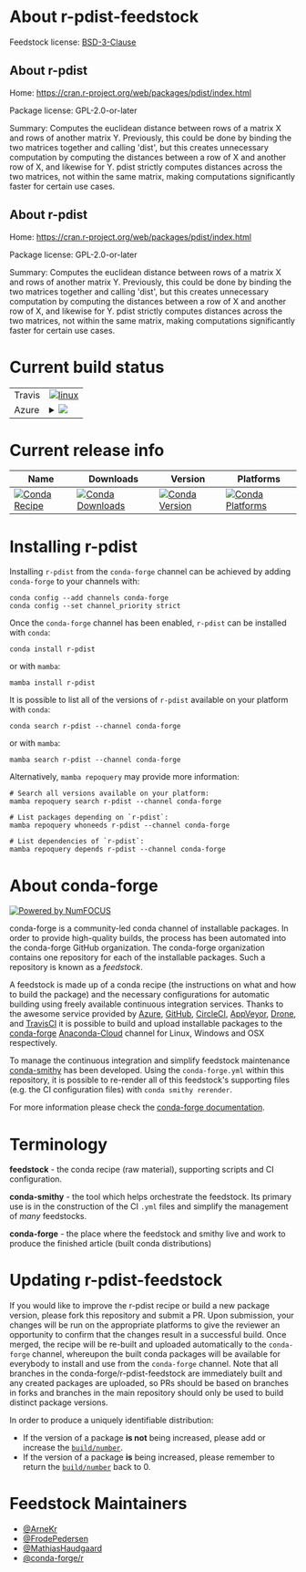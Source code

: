 About r-pdist-feedstock
=======================

Feedstock license: [BSD-3-Clause](https://github.com/conda-forge/r-pdist-feedstock/blob/main/LICENSE.txt)


About r-pdist
-------------

Home: https://cran.r-project.org/web/packages/pdist/index.html

Package license: GPL-2.0-or-later

Summary: Computes the euclidean distance between rows of a matrix X and rows of another matrix Y.  Previously, this could be done by binding the two matrices together and calling 'dist', but this creates unnecessary computation by computing the distances between a row of X and another row of X, and likewise for Y. pdist strictly computes distances across the two matrices, not within the same matrix, making computations significantly faster for certain use cases.

About r-pdist
-------------

Home: https://cran.r-project.org/web/packages/pdist/index.html

Package license: GPL-2.0-or-later

Summary: Computes the euclidean distance between rows of a matrix X and rows of another matrix Y.  Previously, this could be done by binding the two matrices together and calling 'dist', but this creates unnecessary computation by computing the distances between a row of X and another row of X, and likewise for Y. pdist strictly computes distances across the two matrices, not within the same matrix, making computations significantly faster for certain use cases.

Current build status
====================


<table><tr>
    <td>Travis</td>
    <td>
      <a href="https://app.travis-ci.com/conda-forge/r-pdist-feedstock">
        <img alt="linux" src="https://img.shields.io/travis/com/conda-forge/r-pdist-feedstock/main.svg?label=Linux">
      </a>
    </td>
  </tr>
    
  <tr>
    <td>Azure</td>
    <td>
      <details>
        <summary>
          <a href="https://dev.azure.com/conda-forge/feedstock-builds/_build/latest?definitionId=1431&branchName=main">
            <img src="https://dev.azure.com/conda-forge/feedstock-builds/_apis/build/status/r-pdist-feedstock?branchName=main">
          </a>
        </summary>
        <table>
          <thead><tr><th>Variant</th><th>Status</th></tr></thead>
          <tbody><tr>
              <td>linux_64_r_base4.2</td>
              <td>
                <a href="https://dev.azure.com/conda-forge/feedstock-builds/_build/latest?definitionId=1431&branchName=main">
                  <img src="https://dev.azure.com/conda-forge/feedstock-builds/_apis/build/status/r-pdist-feedstock?branchName=main&jobName=linux&configuration=linux%20linux_64_r_base4.2" alt="variant">
                </a>
              </td>
            </tr><tr>
              <td>linux_64_r_base4.3</td>
              <td>
                <a href="https://dev.azure.com/conda-forge/feedstock-builds/_build/latest?definitionId=1431&branchName=main">
                  <img src="https://dev.azure.com/conda-forge/feedstock-builds/_apis/build/status/r-pdist-feedstock?branchName=main&jobName=linux&configuration=linux%20linux_64_r_base4.3" alt="variant">
                </a>
              </td>
            </tr><tr>
              <td>linux_aarch64_r_base4.2</td>
              <td>
                <a href="https://dev.azure.com/conda-forge/feedstock-builds/_build/latest?definitionId=1431&branchName=main">
                  <img src="https://dev.azure.com/conda-forge/feedstock-builds/_apis/build/status/r-pdist-feedstock?branchName=main&jobName=linux&configuration=linux%20linux_aarch64_r_base4.2" alt="variant">
                </a>
              </td>
            </tr><tr>
              <td>linux_aarch64_r_base4.3</td>
              <td>
                <a href="https://dev.azure.com/conda-forge/feedstock-builds/_build/latest?definitionId=1431&branchName=main">
                  <img src="https://dev.azure.com/conda-forge/feedstock-builds/_apis/build/status/r-pdist-feedstock?branchName=main&jobName=linux&configuration=linux%20linux_aarch64_r_base4.3" alt="variant">
                </a>
              </td>
            </tr><tr>
              <td>linux_ppc64le_r_base4.2</td>
              <td>
                <a href="https://dev.azure.com/conda-forge/feedstock-builds/_build/latest?definitionId=1431&branchName=main">
                  <img src="https://dev.azure.com/conda-forge/feedstock-builds/_apis/build/status/r-pdist-feedstock?branchName=main&jobName=linux&configuration=linux%20linux_ppc64le_r_base4.2" alt="variant">
                </a>
              </td>
            </tr><tr>
              <td>linux_ppc64le_r_base4.3</td>
              <td>
                <a href="https://dev.azure.com/conda-forge/feedstock-builds/_build/latest?definitionId=1431&branchName=main">
                  <img src="https://dev.azure.com/conda-forge/feedstock-builds/_apis/build/status/r-pdist-feedstock?branchName=main&jobName=linux&configuration=linux%20linux_ppc64le_r_base4.3" alt="variant">
                </a>
              </td>
            </tr><tr>
              <td>osx_64_r_base4.2</td>
              <td>
                <a href="https://dev.azure.com/conda-forge/feedstock-builds/_build/latest?definitionId=1431&branchName=main">
                  <img src="https://dev.azure.com/conda-forge/feedstock-builds/_apis/build/status/r-pdist-feedstock?branchName=main&jobName=osx&configuration=osx%20osx_64_r_base4.2" alt="variant">
                </a>
              </td>
            </tr><tr>
              <td>osx_64_r_base4.3</td>
              <td>
                <a href="https://dev.azure.com/conda-forge/feedstock-builds/_build/latest?definitionId=1431&branchName=main">
                  <img src="https://dev.azure.com/conda-forge/feedstock-builds/_apis/build/status/r-pdist-feedstock?branchName=main&jobName=osx&configuration=osx%20osx_64_r_base4.3" alt="variant">
                </a>
              </td>
            </tr><tr>
              <td>win_64</td>
              <td>
                <a href="https://dev.azure.com/conda-forge/feedstock-builds/_build/latest?definitionId=1431&branchName=main">
                  <img src="https://dev.azure.com/conda-forge/feedstock-builds/_apis/build/status/r-pdist-feedstock?branchName=main&jobName=win&configuration=win%20win_64_" alt="variant">
                </a>
              </td>
            </tr>
          </tbody>
        </table>
      </details>
    </td>
  </tr>
</table>

Current release info
====================

| Name | Downloads | Version | Platforms |
| --- | --- | --- | --- |
| [![Conda Recipe](https://img.shields.io/badge/recipe-r--pdist-green.svg)](https://anaconda.org/conda-forge/r-pdist) | [![Conda Downloads](https://img.shields.io/conda/dn/conda-forge/r-pdist.svg)](https://anaconda.org/conda-forge/r-pdist) | [![Conda Version](https://img.shields.io/conda/vn/conda-forge/r-pdist.svg)](https://anaconda.org/conda-forge/r-pdist) | [![Conda Platforms](https://img.shields.io/conda/pn/conda-forge/r-pdist.svg)](https://anaconda.org/conda-forge/r-pdist) |

Installing r-pdist
==================

Installing `r-pdist` from the `conda-forge` channel can be achieved by adding `conda-forge` to your channels with:

```
conda config --add channels conda-forge
conda config --set channel_priority strict
```

Once the `conda-forge` channel has been enabled, `r-pdist` can be installed with `conda`:

```
conda install r-pdist
```

or with `mamba`:

```
mamba install r-pdist
```

It is possible to list all of the versions of `r-pdist` available on your platform with `conda`:

```
conda search r-pdist --channel conda-forge
```

or with `mamba`:

```
mamba search r-pdist --channel conda-forge
```

Alternatively, `mamba repoquery` may provide more information:

```
# Search all versions available on your platform:
mamba repoquery search r-pdist --channel conda-forge

# List packages depending on `r-pdist`:
mamba repoquery whoneeds r-pdist --channel conda-forge

# List dependencies of `r-pdist`:
mamba repoquery depends r-pdist --channel conda-forge
```


About conda-forge
=================

[![Powered by
NumFOCUS](https://img.shields.io/badge/powered%20by-NumFOCUS-orange.svg?style=flat&colorA=E1523D&colorB=007D8A)](https://numfocus.org)

conda-forge is a community-led conda channel of installable packages.
In order to provide high-quality builds, the process has been automated into the
conda-forge GitHub organization. The conda-forge organization contains one repository
for each of the installable packages. Such a repository is known as a *feedstock*.

A feedstock is made up of a conda recipe (the instructions on what and how to build
the package) and the necessary configurations for automatic building using freely
available continuous integration services. Thanks to the awesome service provided by
[Azure](https://azure.microsoft.com/en-us/services/devops/), [GitHub](https://github.com/),
[CircleCI](https://circleci.com/), [AppVeyor](https://www.appveyor.com/),
[Drone](https://cloud.drone.io/welcome), and [TravisCI](https://travis-ci.com/)
it is possible to build and upload installable packages to the
[conda-forge](https://anaconda.org/conda-forge) [Anaconda-Cloud](https://anaconda.org/)
channel for Linux, Windows and OSX respectively.

To manage the continuous integration and simplify feedstock maintenance
[conda-smithy](https://github.com/conda-forge/conda-smithy) has been developed.
Using the ``conda-forge.yml`` within this repository, it is possible to re-render all of
this feedstock's supporting files (e.g. the CI configuration files) with ``conda smithy rerender``.

For more information please check the [conda-forge documentation](https://conda-forge.org/docs/).

Terminology
===========

**feedstock** - the conda recipe (raw material), supporting scripts and CI configuration.

**conda-smithy** - the tool which helps orchestrate the feedstock.
                   Its primary use is in the construction of the CI ``.yml`` files
                   and simplify the management of *many* feedstocks.

**conda-forge** - the place where the feedstock and smithy live and work to
                  produce the finished article (built conda distributions)


Updating r-pdist-feedstock
==========================

If you would like to improve the r-pdist recipe or build a new
package version, please fork this repository and submit a PR. Upon submission,
your changes will be run on the appropriate platforms to give the reviewer an
opportunity to confirm that the changes result in a successful build. Once
merged, the recipe will be re-built and uploaded automatically to the
`conda-forge` channel, whereupon the built conda packages will be available for
everybody to install and use from the `conda-forge` channel.
Note that all branches in the conda-forge/r-pdist-feedstock are
immediately built and any created packages are uploaded, so PRs should be based
on branches in forks and branches in the main repository should only be used to
build distinct package versions.

In order to produce a uniquely identifiable distribution:
 * If the version of a package **is not** being increased, please add or increase
   the [``build/number``](https://docs.conda.io/projects/conda-build/en/latest/resources/define-metadata.html#build-number-and-string).
 * If the version of a package **is** being increased, please remember to return
   the [``build/number``](https://docs.conda.io/projects/conda-build/en/latest/resources/define-metadata.html#build-number-and-string)
   back to 0.

Feedstock Maintainers
=====================

* [@ArneKr](https://github.com/ArneKr/)
* [@FrodePedersen](https://github.com/FrodePedersen/)
* [@MathiasHaudgaard](https://github.com/MathiasHaudgaard/)
* [@conda-forge/r](https://github.com/conda-forge/r/)

